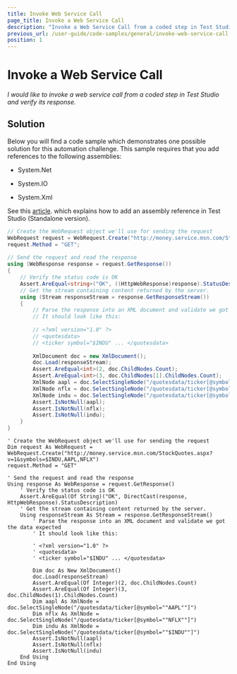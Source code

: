 ```yaml
---
title: Invoke Web Service Call
page_title: Invoke a Web Service Call
description: "Invoke a Web Service Call from a coded step in Test Studio."
previous_url: /user-guide/code-samples/general/invoke-web-service-call.aspx
position: 1
---
```

# Invoke a Web Service Call

*I would like to invoke a web service call from a coded step in Test Studio and verify its response.*

## Solution

Below you will find a code sample which demonstrates one possible solution for this automation challenge. This sample requires that you add references to the following assemblies:

* System.Net

* System.IO

* System.Xml

See this <a href="/advanced-topics/coded-steps/add-assembly-reference" target="_blank">article</a>. which explains how to add an assembly reference in Test Studio (Standalone version).

````C#
// Create the WebRequest object we'll use for sending the request
WebRequest request = WebRequest.Create("http://money.service.msn.com/StockQuotes.aspx?v=1&symbols=$INDU,AAPL,NFLX");
request.Method = "GET";
  
// Send the request and read the response
using (WebResponse response = request.GetResponse())
{
    // Verify the status code is OK
    Assert.AreEqual<string>("OK", ((HttpWebResponse)response).StatusDescription);
    // Get the stream containing content returned by the server.
    using (Stream responseStream = response.GetResponseStream())
    {
        // Parse the response into an XML document and validate we got the data expected
        // It should look like this:
  
        // <?xml version="1.0" ?>
        // <quotesdata>
        // <ticker symbol="$INDU" ... </quotesdata>
  
        XmlDocument doc = new XmlDocument();
        doc.Load(responseStream);
        Assert.AreEqual<int>(2, doc.ChildNodes.Count);
        Assert.AreEqual<int>(3, doc.ChildNodes[1].ChildNodes.Count);
        XmlNode aapl = doc.SelectSingleNode("/quotesdata/ticker[@symbol=\"AAPL\"]");
        XmlNode nflx = doc.SelectSingleNode("/quotesdata/ticker[@symbol=\"NFLX\"]");
        XmlNode indu = doc.SelectSingleNode("/quotesdata/ticker[@symbol=\"$INDU\"]");
        Assert.IsNotNull(aapl);
        Assert.IsNotNull(nflx);
        Assert.IsNotNull(indu);
    }
}
````
````VB
' Create the WebRequest object we'll use for sending the request
Dim request As WebRequest = WebRequest.Create("http://money.service.msn.com/StockQuotes.aspx?v=1&symbols=$INDU,AAPL,NFLX")
request.Method = "GET"
 
' Send the request and read the response
Using response As WebResponse = request.GetResponse()
    ' Verify the status code is OK
    Assert.AreEqual(Of String)("OK", DirectCast(response, HttpWebResponse).StatusDescription)
    ' Get the stream containing content returned by the server.
    Using responseStream As Stream = response.GetResponseStream()
        ' Parse the response into an XML document and validate we got the data expected
        ' It should look like this:
 
        ' <?xml version="1.0" ?>
        ' <quotesdata>
        ' <ticker symbol="$INDU" ... </quotesdata>
 
        Dim doc As New XmlDocument()
        doc.Load(responseStream)
        Assert.AreEqual(Of Integer)(2, doc.ChildNodes.Count)
        Assert.AreEqual(Of Integer)(3, doc.ChildNodes(1).ChildNodes.Count)
        Dim aapl As XmlNode = doc.SelectSingleNode("/quotesdata/ticker[@symbol=""AAPL""]")
        Dim nflx As XmlNode = doc.SelectSingleNode("/quotesdata/ticker[@symbol=""NFLX""]")
        Dim indu As XmlNode = doc.SelectSingleNode("/quotesdata/ticker[@symbol=""$INDU""]")
        Assert.IsNotNull(aapl)
        Assert.IsNotNull(nflx)
        Assert.IsNotNull(indu)
    End Using
End Using
````
